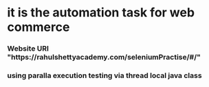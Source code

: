 <h1>it is the automation task for web commerce</h1>
<h3>Website URl "https://rahulshettyacademy.com/seleniumPractise/#/"</h3>
<h3>using paralla execution testing via thread local java class</h3>
